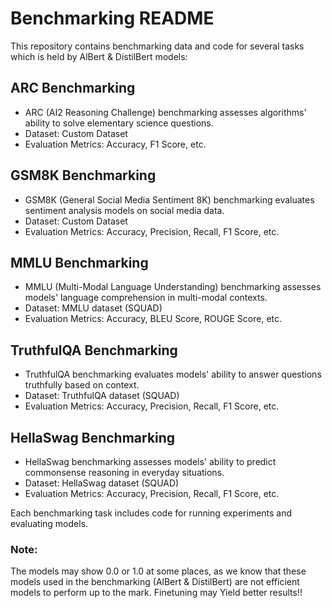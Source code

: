 # Benchmarking README

This repository contains benchmarking data and code for several tasks which is held by AlBert & DistilBert models:

## ARC Benchmarking
- ARC (AI2 Reasoning Challenge) benchmarking assesses algorithms' ability to solve elementary science questions.
- Dataset: Custom Dataset
- Evaluation Metrics: Accuracy, F1 Score, etc.

## GSM8K Benchmarking
- GSM8K (General Social Media Sentiment 8K) benchmarking evaluates sentiment analysis models on social media data.
- Dataset: Custom Dataset
- Evaluation Metrics: Accuracy, Precision, Recall, F1 Score, etc.

## MMLU Benchmarking
- MMLU (Multi-Modal Language Understanding) benchmarking assesses models' language comprehension in multi-modal contexts.
- Dataset: MMLU dataset (SQUAD)
- Evaluation Metrics: Accuracy, BLEU Score, ROUGE Score, etc.

## TruthfulQA Benchmarking
- TruthfulQA benchmarking evaluates models' ability to answer questions truthfully based on context.
- Dataset: TruthfulQA dataset (SQUAD)
- Evaluation Metrics: Accuracy, Precision, Recall, F1 Score, etc.

## HellaSwag Benchmarking
- HellaSwag benchmarking assesses models' ability to predict commonsense reasoning in everyday situations.
- Dataset: HellaSwag dataset (SQUAD)
- Evaluation Metrics: Accuracy, Precision, Recall, F1 Score, etc.

Each benchmarking task includes code for running experiments and evaluating models.

### Note:
 The models may show 0.0 or 1.0 at some places, as we know that these models used in the benchmarking (AlBert & DistilBert) are not efficient models to perform up to the mark. 
 Finetuning  may Yield better results!!
